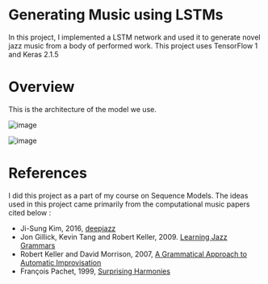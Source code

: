 # Generating Music using LSTMs
In this project, I implemented a LSTM network and used it to generate novel jazz music from a body of performed work. This project uses TensorFlow 1 and Keras 2.1.5

# Overview

This is the architecture of the model we use.

![image](https://user-images.githubusercontent.com/71698670/115972098-15746c80-a56a-11eb-9956-646204823f8a.png)

![image](https://user-images.githubusercontent.com/71698670/115972391-adbf2100-a56b-11eb-9417-81c6d32d1c1a.png)



# References

I did this project as a part of my course on Sequence Models. The ideas used in this project came primarily from the computational music papers cited below :

- Ji-Sung Kim, 2016, [deepjazz](https://github.com/jisungk/deepjazz)
- Jon Gillick, Kevin Tang and Robert Keller, 2009. [Learning Jazz Grammars](http://ai.stanford.edu/~kdtang/papers/smc09-jazzgrammar.pdf)
- Robert Keller and David Morrison, 2007, [A Grammatical Approach to Automatic Improvisation](http://smc07.uoa.gr/SMC07%20Proceedings/SMC07%20Paper%2055.pdf)
- François Pachet, 1999, [Surprising Harmonies](http://citeseerx.ist.psu.edu/viewdoc/download?doi=10.1.1.5.7473&rep=rep1&type=pdf)
